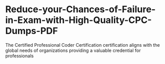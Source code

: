 # Reduce-your-Chances-of-Failure-in-Exam-with-High-Quality-CPC-Dumps-PDF
The Certified Professional Coder Certification certification aligns with the global needs of organizations providing a valuable credential for professionals
